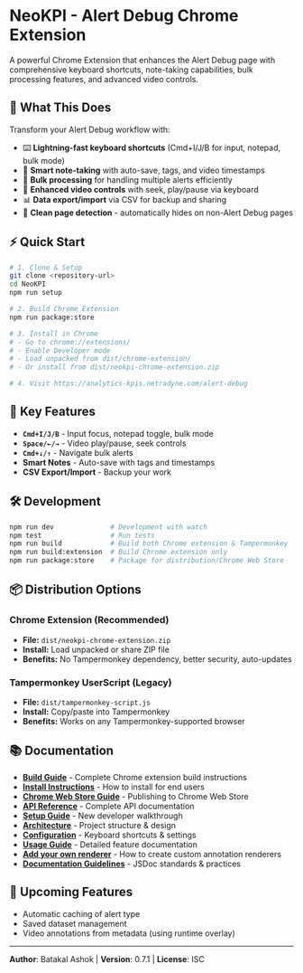 # NeoKPI - Alert Debug Chrome Extension

A powerful Chrome Extension that enhances the Alert Debug page with comprehensive keyboard shortcuts, note-taking capabilities, bulk processing features, and advanced video controls.

## 🎯 What This Does

Transform your Alert Debug workflow with:
- ⌨️ **Lightning-fast keyboard shortcuts** (Cmd+I/J/B for input, notepad, bulk mode)
- 📝 **Smart note-taking** with auto-save, tags, and video timestamps
- 🔄 **Bulk processing** for handling multiple alerts efficiently  
- 🎥 **Enhanced video controls** with seek, play/pause via keyboard
- 📊 **Data export/import** via CSV for backup and sharing
- 🎯 **Clean page detection** - automatically hides on non-Alert Debug pages

## ⚡ Quick Start

```bash
# 1. Clone & Setup
git clone <repository-url>
cd NeoKPI
npm run setup

# 2. Build Chrome Extension
npm run package:store

# 3. Install in Chrome
# - Go to chrome://extensions/
# - Enable Developer mode
# - Load unpacked from dist/chrome-extension/
# - Or install from dist/neokpi-chrome-extension.zip

# 4. Visit https://analytics-kpis.netradyne.com/alert-debug
```

## 🎯 Key Features

- **`Cmd+I/J/B`** - Input focus, notepad toggle, bulk mode
- **`Space/←/→`** - Video play/pause, seek controls  
- **`Cmd+↓/↑`** - Navigate bulk alerts
- **Smart Notes** - Auto-save with tags and timestamps
- **CSV Export/Import** - Backup your work
## 🛠 Development

```bash
npm run dev              # Development with watch
npm test                 # Run tests
npm run build            # Build both Chrome extension & Tampermonkey
npm run build:extension  # Build Chrome extension only
npm run package:store    # Package for distribution/Chrome Web Store
```

## 📦 Distribution Options

### Chrome Extension (Recommended)
- **File:** `dist/neokpi-chrome-extension.zip`
- **Install:** Load unpacked or share ZIP file
- **Benefits:** No Tampermonkey dependency, better security, auto-updates

### Tampermonkey UserScript (Legacy)
- **File:** `dist/tampermonkey-script.js`
- **Install:** Copy/paste into Tampermonkey
- **Benefits:** Works on any Tampermonkey-supported browser

## 📚 Documentation

- **[Build Guide](BUILD_GUIDE.md)** - Complete Chrome extension build instructions
- **[Install Instructions](INSTALL_INSTRUCTIONS.md)** - How to install for end users
- **[Chrome Web Store Guide](CHROME_WEB_STORE_GUIDE.md)** - Publishing to Chrome Web Store
- **[API Reference](docs/API.md)** - Complete API documentation
- **[Setup Guide](docs/ONBOARDING.md)** - New developer walkthrough
- **[Architecture](docs/ARCHITECTURE.md)** - Project structure & design
- **[Configuration](docs/CONFIGURATION.md)** - Keyboard shortcuts & settings
- **[Usage Guide](docs/USAGE.md)** - Detailed feature documentation
- **[Add your own renderer](docs/AddingNewRenderer.md)** - How to create custom annotation renderers
- **[Documentation Guidelines](docs/DOCUMENTATION_GUIDELINES.md)** - JSDoc standards & practices

## 🚀 Upcoming Features

- Automatic caching of alert type
- Saved dataset management
- Video annotations from metadata (using runtime overlay)

---

**Author**: Batakal Ashok | **Version**: 0.7.1 | **License**: ISC
